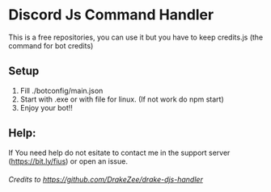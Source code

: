 # Discord Js Command Handler
This is a free repositories, you can use it but you have to keep credits.js (the command for bot credits)

## Setup
1) Fill ./botconfig/main.json
2) Start with .exe or with file for linux. (If not work do npm start)
3) Enjoy your bot!!

## Help:
If You need help do not esitate to contact me in the support server (https://bit.ly/fius) or open an issue.




###### Credits to https://github.com/DrakeZee/drake-djs-handler
